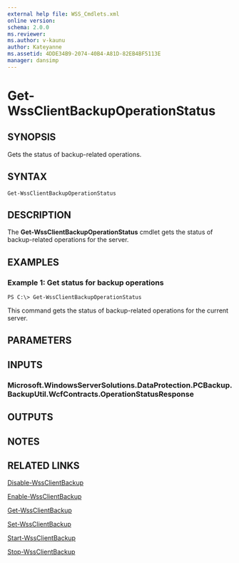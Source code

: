 ```yaml
---
external help file: WSS_Cmdlets.xml
online version: 
schema: 2.0.0
ms.reviewer:
ms.author: v-kaunu
author: Kateyanne
ms.assetid: 4DDE34B9-2074-40B4-A81D-82EB4BF5113E
manager: dansimp
---
```


# Get-WssClientBackupOperationStatus

## SYNOPSIS
Gets the status of backup-related operations.

## SYNTAX

```
Get-WssClientBackupOperationStatus
```

## DESCRIPTION
The **Get-WssClientBackupOperationStatus** cmdlet gets the status of backup-related operations for the server.

## EXAMPLES

### Example 1: Get status for backup operations
```
PS C:\> Get-WssClientBackupOperationStatus
```

This command gets the status of backup-related operations for the current server.

## PARAMETERS

## INPUTS

### Microsoft.WindowsServerSolutions.DataProtection.PCBackup.BackupUtil.WcfContracts.OperationStatusResponse

## OUTPUTS

## NOTES

## RELATED LINKS

[Disable-WssClientBackup](./Disable-WssClientBackup.md)

[Enable-WssClientBackup](./Enable-WssClientBackup.md)

[Get-WssClientBackup](./Get-WssClientBackup.md)

[Set-WssClientBackup](./Set-WssClientBackup.md)

[Start-WssClientBackup](./Start-WssClientBackup.md)

[Stop-WssClientBackup](./Stop-WssClientBackup.md)

